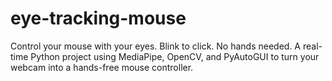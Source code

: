 # eye-tracking-mouse
Control your mouse with your eyes. Blink to click. No hands needed. A real-time Python project using MediaPipe, OpenCV, and PyAutoGUI to turn your webcam into a hands-free mouse controller.
